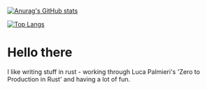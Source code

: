 
[![Anurag's GitHub stats](https://github-readme-stats-14egec6qc-liam-malone.vercel.app/api?username=Liam-Malone&count_private=true&theme=tokyonight&show_icons=true)](https://github.com/anuraghazra/github-readme-stats)

[![Top Langs](https://github-readme-stats-14egec6qc-liam-malone.vercel.app/api/top-langs/?username=Liam-Malone&count_private=true&langs_count=5&hide=roff,scheme&theme=tokyonight)](https://github.com/anuraghazra/github-readme-stats)


# Hello there

I like writing stuff in rust - working through Luca Palmieri's 'Zero to Production in Rust' and having a lot of fun.

<!---
Liam-Malone/Liam-Malone is a ✨ special ✨ repository because its `README.md` (this file) appears on your GitHub profile.
You can click the Preview link to take a look at your changes.
--->
